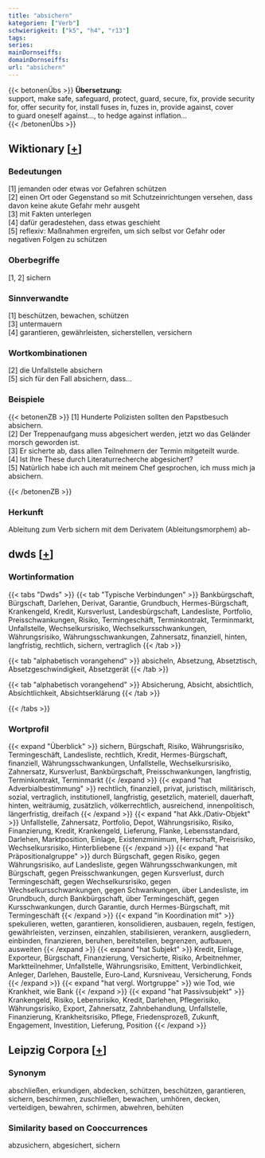 ```yaml
---
title: "absichern"
kategorien: ["Verb"]
schwierigkeit: ["k5", "h4", "r13"]
tags:
series:
mainDornseiffs:
domainDornseiffs:
url: "absichern"
---
```


{{< betonenÜbs >}}
**Übersetzung:**  
support, make safe, safeguard, protect, guard, secure, fix, provide security for, offer security for, install  fuses  in, fuzes  in, provide  against, cover  
to guard oneself against..., to hedge against inflation...  
{{< /betonenÜbs >}}

## Wiktionary [[+](https://de.wiktionary.org/wiki/absichern)]

### Bedeutungen
[1] jemanden oder etwas vor Gefahren schützen  
[2] einen Ort oder Gegenstand so mit Schutzeinrichtungen versehen, dass davon keine akute Gefahr mehr ausgeht  
[3] mit Fakten unterlegen  
[4] dafür geradestehen, dass etwas geschieht  
[5] reflexiv: Maßnahmen ergreifen, um sich selbst vor Gefahr oder negativen Folgen zu schützen  

### Oberbegriffe
[1, 2] sichern  

### Sinnverwandte
[1] beschützen, bewachen, schützen  
[3] untermauern  
[4] garantieren, gewährleisten, sicherstellen, versichern  

### Wortkombinationen
[2] die Unfallstelle absichern  
[5] sich für den Fall absichern, dass…  

### Beispiele
{{< betonenZB >}}
[1] Hunderte Polizisten sollten den Papstbesuch absichern.  
[2] Der Treppenaufgang muss abgesichert werden, jetzt wo das Geländer morsch geworden ist.  
[3] Er sicherte ab, dass allen Teilnehmern der Termin mitgeteilt wurde.  
[4] Ist Ihre These durch Literaturrecherche abgesichert?  
[5] Natürlich habe ich auch mit meinem Chef gesprochen, ich muss mich ja absichern.  

{{< /betonenZB >}}
### Herkunft
Ableitung zum Verb sichern mit dem Derivatem (Ableitungsmorphem) ab-  



## dwds [[+](https://www.dwds.de/wb/absichern)]

### Wortinformation
{{< tabs "Dwds" >}}
{{< tab "Typische Verbindungen" >}}
Bankbürgschaft, Bürgschaft, Darlehen, Derivat, Garantie, Grundbuch, Hermes-Bürgschaft, Krankengeld, Kredit, Kursverlust, Landesbürgschaft, Landesliste, Portfolio, Preisschwankungen, Risiko, Termingeschäft, Terminkontrakt, Terminmarkt, Unfallstelle, Wechselkursrisiko, Wechselkursschwankungen, Währungsrisiko, Währungsschwankungen, Zahnersatz, finanziell, hinten, langfristig, rechtlich, sichern, vertraglich
{{< /tab >}}

{{< tab "alphabetisch vorangehend" >}}
absicheln, Absetzung, Absetztisch, Absetzgeschwindigkeit, Absetzgerät
{{< /tab >}}

{{< tab "alphabetisch vorangehend" >}}
Absicherung, Absicht, absichtlich, Absichtlichkeit, Absichtserklärung
{{< /tab >}}

{{< /tabs >}}

### Wortprofil
{{< expand "Überblick" >}} sichern, Bürgschaft, Risiko, Währungsrisiko, Termingeschäft, Landesliste, rechtlich, Kredit, Hermes-Bürgschaft, finanziell, Währungsschwankungen, Unfallstelle, Wechselkursrisiko, Zahnersatz, Kursverlust, Bankbürgschaft, Preisschwankungen, langfristig, Terminkontrakt, Terminmarkt {{< /expand >}}
{{< expand "hat Adverbialbestimmung" >}} rechtlich, finanziell, privat, juristisch, militärisch, sozial, vertraglich, institutionell, langfristig, gesetzlich, materiell, dauerhaft, hinten, weiträumig, zusätzlich, völkerrechtlich, ausreichend, innenpolitisch, längerfristig, dreifach {{< /expand >}}
{{< expand "hat Akk./Dativ-Objekt" >}} Unfallstelle, Zahnersatz, Portfolio, Depot, Währungsrisiko, Risiko, Finanzierung, Kredit, Krankengeld, Lieferung, Flanke, Lebensstandard, Darlehen, Marktposition, Einlage, Existenzminimum, Herrschaft, Preisrisiko, Wechselkursrisiko, Hinterbliebene {{< /expand >}}
{{< expand "hat Präpositionalgruppe" >}} durch Bürgschaft, gegen Risiko, gegen Währungsrisiko, auf Landesliste, gegen Währungsschwankungen, mit Bürgschaft, gegen Preisschwankungen, gegen Kursverlust, durch Termingeschäft, gegen Wechselkursrisiko, gegen Wechselkursschwankungen, gegen Schwankungen, über Landesliste, im Grundbuch, durch Bankbürgschaft, über Termingeschäft, gegen Kursschwankungen, durch Garantie, durch Hermes-Bürgschaft, mit Termingeschäft {{< /expand >}}
{{< expand "in Koordination mit" >}} spekulieren, wetten, garantieren, konsolidieren, ausbauen, regeln, festigen, gewährleisten, verzinsen, einzahlen, stabilisieren, verankern, ausgliedern, einbinden, finanzieren, beruhen, bereitstellen, begrenzen, aufbauen, ausweiten {{< /expand >}}
{{< expand "hat Subjekt" >}} Kredit, Einlage, Exporteur, Bürgschaft, Finanzierung, Versicherte, Risiko, Arbeitnehmer, Marktteilnehmer, Unfallstelle, Währungsrisiko, Emittent, Verbindlichkeit, Anleger, Darlehen, Baustelle, Euro-Land, Kursniveau, Versicherung, Fonds {{< /expand >}}
{{< expand "hat vergl. Wortgruppe" >}} wie Tod, wie Krankheit, wie Bank {{< /expand >}}
{{< expand "hat Passivsubjekt" >}} Krankengeld, Risiko, Lebensrisiko, Kredit, Darlehen, Pflegerisiko, Währungsrisiko, Export, Zahnersatz, Zahnbehandlung, Unfallstelle, Finanzierung, Krankheitsrisiko, Pflege, Friedensprozeß, Zukunft, Engagement, Investition, Lieferung, Position {{< /expand >}}

## Leipzig Corpora [[+](https://corpora.uni-leipzig.de/en/res?word=absichern&corpusId=deu_newscrawl-public_2018)]


### Synonym
abschließen, erkundigen, abdecken, schützen, beschützen, garantieren, sichern, beschirmen, zuschließen, bewachen, umhören, decken, verteidigen, bewahren, schirmen, abwehren, behüten


### Similarity based on Cooccurrences
abzusichern, abgesichert, sichern

